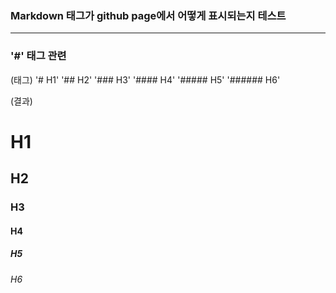 ### Markdown 태그가 github page에서 어떻게 표시되는지 테스트
------

### '#' 태그 관련
(태그)
'# H1'
'## H2'
'### H3'
'#### H4'
'##### H5'
'###### H6'

(결과)
# H1
## H2
### H3
#### H4
##### H5
###### H6